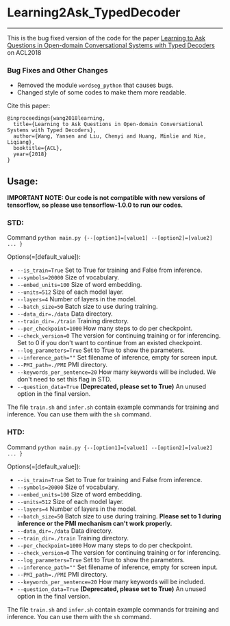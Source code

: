 # Learning2Ask_TypedDecoder
---
This is the bug fixed version of the code for the paper [Learning to Ask Questions in Open-domain Conversational Systems with Typed Decoders](https://arxiv.org/pdf/1805.04843.pdf) on ACL2018

### Bug Fixes and Other Changes
* Removed the module ```wordseg_python``` that causes bugs.
* Changed style of some codes to make them more readable.


Cite this paper:
```
@inproceedings{wang2018learning,
  title={Learning to Ask Questions in Open-domain Conversational Systems with Typed Decoders},
  author={Wang, Yansen and Liu, Chenyi and Huang, Minlie and Nie, Liqiang},
  booktitle={ACL},
  year={2018}
}
```

## Usage:
**IMPORTANT NOTE: Our code is not compatible with new versions of tensorflow, so please use tensorflow-1.0.0 to run our codes.**

### STD:
Command ```python main.py {--[option1]=[value1] --[option2]=[value2] ... }```

Options(=[default_value]):
* ```--is_train=True``` Set to True for training and False from inference.
* ```--symbols=20000``` Size of vocabulary.
* ```--embed_units=100``` Size of word embedding.
* ```--units=512``` Size of each model layer.
* ```--layers=4``` Number of layers in the model.
* ```--batch_size=50``` Batch size to use during training. 
* ```--data_dir=./data``` Data directory.
* ```--train_dir=./train``` Training directory.
* ```--per_checkpoint=1000``` How many steps to do per checkpoint.
* ```--check_version=0``` The version for continuing training or for inferencing. Set to 0 if you don't want to continue from an existed checkpoint.
* ```--log_parameters=True``` Set to True to show the parameters.
* ```--inference_path=""``` Set filename of inference, empty for screen input.
* ```--PMI_path=./PMI``` PMI directory.
* ```--keywords_per_sentence=20``` How many keywords will be included. We don't need to set this flag in STD.
* ```--question_data=True``` **(Deprecated, please set to True)** An unused option in the final version.

The file ```train.sh``` and ```infer.sh``` contain example commands for training and inference. You can use them with the ```sh``` command.

### HTD:
Command ```python main.py {--[option1]=[value1] --[option2]=[value2] ... }```

Options(=[default_value]):
* ```--is_train=True``` Set to True for training and False from inference.
* ```--symbols=20000``` Size of vocabulary.
* ```--embed_units=100``` Size of word embedding.
* ```--units=512``` Size of each model layer.
* ```--layers=4``` Number of layers in the model.
* ```--batch_size=50``` Batch size to use during training. **Please set to 1 during inference or the PMI mechanism can't work properly.**
* ```--data_dir=./data``` Data directory.
* ```--train_dir=./train``` Training directory.
* ```--per_checkpoint=1000``` How many steps to do per checkpoint.
* ```--check_version=0``` The version for continuing training or for inferencing.
* ```--log_parameters=True``` Set to True to show the parameters.
* ```--inference_path=""``` Set filename of inference, empty for screen input.
* ```--PMI_path=./PMI``` PMI directory.
* ```--keywords_per_sentence=20``` How many keywords will be included.
* ```--question_data=True``` **(Deprecated, please set to True)** An unused option in the final version.

The file ```train.sh``` and ```infer.sh``` contain example commands for training and inference. You can use them with the ```sh``` command.
